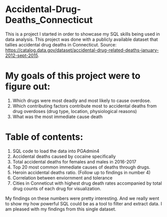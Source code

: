 # Accidental-Drug-Deaths_Connecticut

This is a project I started in order to showcase my SQL skills being used in data analysis. This project was done with a publicly available dataset that tallies accidental drug deaths in Connecticut. Source: https://catalog.data.gov/dataset/accidental-drug-related-deaths-january-2012-sept-2015. 

# My goals of this project were to figure out:
1) Which drugs were most deadly and most likely to cause overdose.
2) Which contributing factors contribute most to accidental deaths from drug overdoses (drug type, location, physiological reasons)
3) What was the most immediate cause death

# Table of contents:
1) SQL code to load the data into PGAdmin4
2) Accidental deaths caused by cocaine specifically
3) Total accidental deaths for females and males in 2016-2017
4) Top 20 most common immediate causes of deaths through drugs. 
5) Heroin accidental deaths ratio. (Follow up to findings in number 4)
6) Correlation between enviornment and tolerance
7) Cities in Conneticut with highest drug death rates accompanied by total drug counts of each drug for visualization. 




My findings on these numbers were pretty interesting. And we really went to show my how powerful SQL could be as a tool to filter
and extract data. I am pleased with my findings from this single dataset. 
